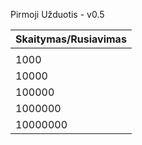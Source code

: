 Pirmoji Užduotis - v0.5

|Skaitymas/Rusiavimas|
|---|
| |Vector|List|Deque|
|1000|0.002/0.0003|0.005/0.0002|0.002/0.0005|
|10000|0.02/0.006|0.015/0.003|0.014/0.006|
|100000|0.14/0.07|0.14/0.05|0.13/0.085|
|1000000|1.4/0.77|1.4/0.4|1.35/0.9|
|10000000|23.8/28.6|13/6|13.4/13.9|
